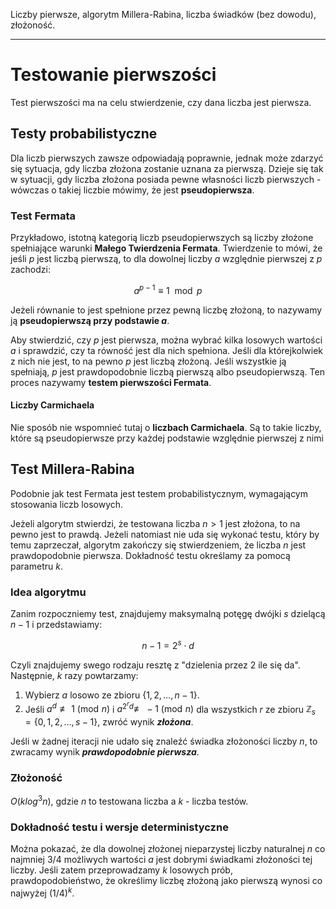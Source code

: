Liczby pierwsze, algorytm Millera-Rabina, liczba świadków (bez dowodu), złożoność.

---

# Testowanie pierwszości
Test pierwszości ma na celu stwierdzenie, czy dana liczba jest pierwsza.

## Testy probabilistyczne
Dla liczb pierwszych zawsze odpowiadają poprawnie, jednak może zdarzyć się sytuacja, gdy liczba złożona zostanie uznana za pierwszą. Dzieje się tak w sytuacji, gdy liczba złożona posiada pewne własności liczb pierwszych - wówczas o takiej liczbie mówimy, że jest **pseudopierwsza**.

### Test Fermata
Przykładowo, istotną kategorią liczb pseudopierwszych są liczby złożone spełniające warunki **Małego Twierdzenia Fermata**. Twierdzenie to mówi, że jeśli $p$ jest liczbą pierwszą, to dla dowolnej liczby $a$ względnie pierwszej z $p$ zachodzi:

$$a^{p-1} \equiv 1 \mod p$$

Jeżeli równanie to jest spełnione przez pewną liczbę złożoną, to nazywamy ją **pseudopierwszą przy podstawie $a$**.

Aby stwierdzić, czy $p$ jest pierwsza, można wybrać kilka losowych wartości $a$ i sprawdzić, czy ta równość jest dla nich spełniona. Jeśli dla którejkolwiek z nich nie jest, to na pewno $p$ jest liczbą złożoną. Jeśli wszystkie ją spełniają, $p$ jest prawdopodobnie liczbą pierwszą albo pseudopierwszą. Ten proces nazywamy **testem pierwszości Fermata**.

#### Liczby Carmichaela
Nie sposób nie wspomnieć tutaj o **liczbach Carmichaela**. Są to takie liczby, które są pseudopierwsze przy każdej podstawie względnie pierwszej z nimi

## Test Millera-Rabina
Podobnie jak test Fermata jest testem probabilistycznym, wymagającym stosowania liczb losowych.

Jeżeli algorytm stwierdzi, że testowana liczba $n > 1$ jest złożona, to na pewno jest to prawdą. Jeżeli natomiast nie uda się wykonać testu, który by temu zaprzeczał, algorytm zakończy się stwierdzeniem, że liczba $n$ jest prawdopodobnie pierwsza. Dokładność testu określamy za pomocą parametru $k$.

### Idea algorytmu
Zanim rozpoczniemy test, znajdujemy maksymalną potęgę dwójki $s$ dzielącą $n-1$ i przedstawiamy:

$$n-1 = 2^s \cdot d$$

Czyli znajdujemy swego rodzaju resztę z "dzielenia przez $2$ ile się da". Następnie, $k$ razy powtarzamy:

1. Wybierz $a$ losowo ze zbioru $\{ 1,2,\dots, n - 1\}$.
2. Jeśli $a^d \not\equiv 1 \ (\operatorname{mod}\, n)$  i  $a^{{2^r}d} \not\equiv\ -1 \ (\operatorname{mod}\, n)$ dla wszystkich $r$ ze zbioru $\mathbb Z_s=\{ 0,1,2,\dots, s - 1\}$, zwróć wynik ***złożona***.

Jeśli w żadnej iteracji nie udało się znaleźć świadka złożoności liczby $n$, to zwracamy wynik ***prawdopodobnie pierwsza***.

### Złożoność
$O(klog^3n)$, gdzie $n$ to testowana liczba a $k$ - liczba testów.

### Dokładność testu i wersje deterministyczne
Można pokazać, że dla dowolnej złożonej nieparzystej liczby naturalnej $n$ co najmniej $3/4$ możliwych wartości $a$ jest dobrymi świadkami złożoności tej liczby. Jeśli zatem przeprowadzamy $k$ losowych prób, prawdopodobieństwo, że określimy liczbę złożoną jako pierwszą wynosi co najwyżej $(1/4)^{k}$.
